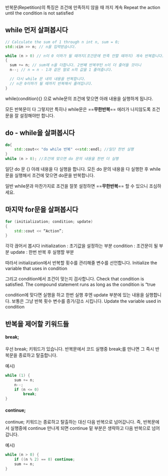 
반복문(Repetition)의 특징은 조건에 만족하지 않을 때 까지 계속
Repeat the action until the condition is not satisfied


## while 먼저 살펴봅시다

```C++
// Calculate the sum of 1 through n int n, sum = 0;
std::cin >> n; // n을 입력받습니다.

while (n > 0) // n이 0 이하가 될 때까지(조건문에 만족 안할 때까지) 계속 반복합니다.
{
  sum += n; // sum에 n을 더합니다. 2번째 반복부턴 n이 더 줄어들 것이니 
  n--; // n = n - 1과 같은 말로 n의 값을 1 줄여줍니다. 

  // 다시 while 문 내의 내용을 반복합니다.
  // n은 0이하가 될 때까지 반복해서 줄여집니다.
}
```
while(condition){} 으로 while문의 조건에 맞으면 아래 내용을 실행하게 됩니다.

모든 반복문이 다 그렇지만 특히나 while문은 ==**무한반복**== 에러가 나지않도록
조건문을 잘 설정해야만 합니다.

## do - while을 살펴봅시다

```C++
do{
	std::cout<< "do while 반복" <<std::endl; //일단 한번 실행
}
while (n > 0); //조건에 맞으면 do 문의 내용을 한번 더 실행
```

일단 do 문 {} 아래 내용을 다 실행을 합니다.
모든 do 문의 내용을 다 실행한 후 while문을 실행해서 조건에 맞으면 do문을 반복합니다. 

일반 while문과 마찬가지로 조건을 잘못 설정하면 ==**무한반복**== 할 수 있으니 조심하세요.


## 마지막 for문을 살펴봅시다

```C++
for (initialization; condition; update)
{
	std::cout << “Action”;
}
```
각각 끊어서 봅시다
initialization : 초기값을 설정하는 부분
condition : 조건문이 될 부분
update : 한번 반복 후 실행할 부분

따라서 initialization에서 반복할 횟수를 관리해줄 변수를 선언합니다.
	Initialize the variable that uses in condition

그리고 condition에서 조건이 맞는지 검사합니다.
Check that condition is satisfied. 
	The compound statement runs as long as the condition is “true

condition에 맞다면 실행을 하고 한번 실행 후엔 update 부분에 있는 내용을 실행합니다.
보통은 그냥 반복 횟수 변수를 증가/감소 시킵니다.
	Update the variable used in condition

## 반복을 제어할 키워드들

#### break;
우선 break; 키워드가 있습니다.
반복문에서 코드 실행중 break;를 만나면 그 즉시 반복문을 종료하고 탈출합니다.

예시)
``` C++
while (1) {
	sum += n;
	n--;
	if (n <= 0) 
		break; 
}
```
#### continue;
continue; 키워드는 종료하고 탈출하는 대신 다음 반복으로 넘어갑니다.
즉, 반복문에서 실행중에 continue 만나게 되면 continue 밑 부분은 생략하고 다음 반복으로 넘어갑니다.

예시)
```C++
while (n > 0) { 
	if ((n % 2) == 0) continue; 
	sum += n; 
}
```


